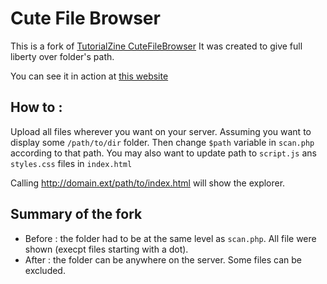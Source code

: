 # Cute File Browser

This is a fork of [TutorialZine CuteFileBrowser](http://tutorialzine.com/2014/09/cute-file-browser-jquery-ajax-php/)
It was created to give full liberty over folder's path.

You can see it in action at [this website](https://lamacs.fr/browse)

## How to :
Upload all files wherever you want on your server. 
Assuming you want to display some `/path/to/dir` folder. Then change `$path` variable in `scan.php` according to that path.
You may also want to update path to `script.js` ans `styles.css` files in `index.html`

Calling http://domain.ext/path/to/index.html will show the explorer.

## Summary of the fork
* Before : the folder had to be at the same level as `scan.php`. All file were shown (execpt files starting with a dot).
* After : the folder can be anywhere on the server. Some files can be excluded.
